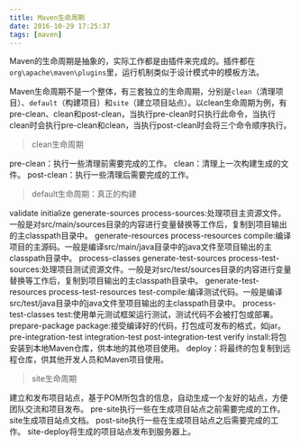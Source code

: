 ```yaml
---
title: Maven生命周期
date: 2016-10-29 17:25:37
tags: [maven]
---
```


Maven的生命周期是抽象的，实际工作都是由插件来完成的。插件都在`org\apache\maven\plugins`里，运行机制类似于设计模式中的模板方法。

<!--more-->
Maven生命周期不是一个整体，有三套独立的生命周期，分别是`clean`（清理项目）、`default`（构建项目）和`site`（建立项目站点）。以clean生命周期为例，有pre-clean、clean和post-clean，当执行pre-clean时只执行此命令，当执行clean时会执行pre-clean和clean，当执行post-clean时会将三个命令顺序执行。

>   clean生命周期

pre-clean：执行一些清理前需要完成的工作。
clean：清理上一次构建生成的文件。
post-clean：执行一些清理后需要完成的工作。

>   default生命周期：真正的构建

validate
initialize
generate-sources
process-sources:处理项目主资源文件。一般是对src/main/sources目录的内容进行变量替换等工作后，复制到项目输出的主classpath目录中。
generate-resources
process-resources
compile:编译项目的主源码。一般是编译src/main/java目录中的java文件至项目输出的主classpath目录中。
process-classes
generate-test-sources
process-test-sources:处理项目测试资源文件。一般是对src/test/sources目录的内容进行变量替换等工作后，复制到项目输出的主classpath目录中。
generate-test-resources
process-test-resources
test-compile:编译测试代码。一般是编译src/test/java目录中的java文件至项目输出的主classpath目录中。
process-test-classes
test:使用单元测试框架运行测试，测试代码不会被打包或部署。
prepare-package
package:接受编译好的代码，打包成可发布的格式，如jar。
pre-integration-test
integration-test
post-integration-test
verify
install:将包安装到本地Maven仓库，供本地的其他项目使用。
deploy：将最终的包复制到远程仓库，供其他开发人员和Maven项目使用。

>   site生命周期

建立和发布项目站点，基于POM所包含的信息，自动生成一个友好的站点，方便团队交流和项目发布。
pre-site执行一些在生成项目站点之前需要完成的工作。
site生成项目站点文档。
post-site执行一些在生成项目站点之后需要完成的工作。
site-deploy将生成的项目站点发布到服务器上。